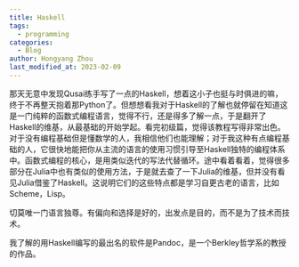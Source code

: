 ```yaml
---
title: Haskell
tags:
  - programming
categories:
  - Blog
author: Hongyang Zhou
last_modified_at: 2023-02-09
---
```


那天无意中发现Qusai练手写了一点的Haskell，想着这小子也挺与时俱进的嘛，终于不再整天抱着那Python了。但想想看我对于Haskell的了解也就停留在知道这是一门纯粹的函数式编程语言，觉得不行，还是得多了解一点，于是翻开了Haskell的维基，从最基础的开始学起。看完初级篇，觉得该教程写得非常出色。对于没有编程基础但是懂数学的人，我相信他们也能理解；对于我这种有点编程基础的人，它很快地能把你从主流的语言的使用习惯引导至Haskell独特的编程体系中。函数式编程的核心，是用类似迭代的写法代替循环。途中看着看着，觉得很多部分在Julia中也有类似的使用方法，于是就去查了一下Julia的维基，但并没有看见Julia借鉴了Haskell。这说明它们的这些特点都是学习自更古老的语言，比如Scheme，Lisp。

切莫唯一门语言独尊。有偏向和选择是好的，出发点是目的，而不是为了技术而技术。

我了解的用Haskell编写的最出名的软件是Pandoc，是一个Berkley哲学系的教授的作品。